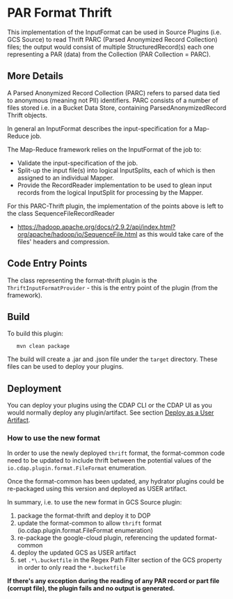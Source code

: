 PAR Format Thrift
=========================

This implementation of the InputFormat can be used in Source Plugins (i.e. GCS Source) to read Thrift 
PARC (Parsed Anonymized Record Collection) files; the output would consist of multiple StructuredRecord(s) 
each one representing a PAR (data) from the Collection (PAR Collection = PARC).

More Details
------------

A Parsed Anonymized Record Collection (PARC) refers to parsed data tied to anonymous (meaning not PII) identifiers. 
PARC consists of a number of files stored i.e. in a Bucket Data Store,
containing ParsedAnonymizedRecord Thrift objects.

In general an InputFormat describes the input-specification for a Map-Reduce job.

The Map-Reduce framework relies on the InputFormat of the job to:
* Validate the input-specification of the job.
* Split-up the input file(s) into logical InputSplits, each of which is then assigned to an individual Mapper.
* Provide the RecordReader implementation to be used to glean input records from the logical InputSplit for 
  processing by the Mapper.
  
For this PARC-Thrift plugin, the implementation of the points above is left to the class SequenceFileRecordReader 
- https://hadoop.apache.org/docs/r2.9.2/api/index.html?org/apache/hadoop/io/SequenceFile.html as this would take care of
the files' headers and compression.

Code Entry Points
-----------------

The class representing the format-thrift plugin is the `ThriftInputFormatProvider` - this 
is the entry point of the plugin (from the framework).

Build
-----
To build this plugin:

```
   mvn clean package
```

The build will create a .jar and .json file under the ``target`` directory.
These files can be used to deploy your plugins.

## Deployment
You can deploy your plugins using the CDAP CLI or the CDAP UI as you would normally deploy any plugin/artifact.
See section [Deploy as a User Artifact](https://cdap.atlassian.net/wiki/spaces/DOCS/pages/477561299/Plugin+Management#Deploying-as-a-User-Artifact).

### How to use the new format

In order to use the newly deployed `thrift` format, the format-common code need to be updated to include
thrift between the potential values of the `io.cdap.plugin.format.FileFormat` enumeration.

Once the format-common has been updated, any hydrator plugins could be re-packaged using this 
version and deployed as USER artifact.

In summary, i.e. to use the new format in GCS Source plugin:
1. package the format-thrift and deploy it to DOP
1. update the format-common to allow `thrift` format (io.cdap.plugin.format.FileFormat enumeration)
1. re-package the google-cloud plugin, referencing the updated format-common
1. deploy the updated GCS as USER artifact
1. set `.*\.bucketfile` in the Regex Path Filter section of the GCS property in order to only read the `*.bucketfile` 

**If there's any exception during the reading of any PAR record or part file (corrupt file),
the plugin fails and no output is generated.**